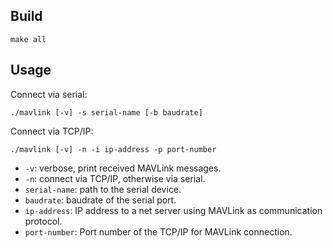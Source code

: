 ## Build

```
make all
```

## Usage

Connect via serial:

```
./mavlink [-v] -s serial-name [-b baudrate]
```

Connect via TCP/IP:

```
./mavlink [-v] -n -i ip-address -p port-number
```

* `-v`: verbose, print received MAVLink messages.
* `-n`: connect via TCP/IP, otherwise via serial.
* `serial-name`: path to the serial device.
* `baudrate`: baudrate of the serial port.
* `ip-address`: IP address to a net server using MAVLink as communication protocol.
* `port-number`: Port number of the TCP/IP for MAVLink connection.
